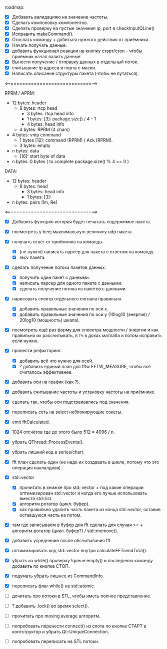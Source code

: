 roadmap:
- [x] Добавить валидацияю на значение частоты.
- [x] Сделать компоновку компонентов.
- [x] Сделать проверку на пустые значения ip, port в checkInputQLine()
- [x] Исправить makeCommand().
- [x] Отослать команду + добиться нужного действия от приёмника.
- [x] Начать получать данные.
- [x] добавить функционал реакции на кнопку старт/стоп - чтобы приёмник начал валить данные.
- [x] Вынести получение / отправку данных в отдельный поток.
- [x] считывание ip адреса и порта с маски.
- [x] Написать описание структуры пакета (чтобы не путаться).

<================================>

RPRM / APRM:

- 12 bytes: header
	- 8 bytes: rtcp head
		- 3 bytes: rtcp head info
		- 1 bytes: [3]: package.size() / 4 - 1 
		- 4 bytes: head info
	- 4 bytes: RPRM (4 chars)
- 4 bytes: vmp command
	- 1 bytes [12]: command (RPRM) / Ack (RPRM).
	- 3 bytes: empty
- n bytes: data
	- [16]:  start byte of data
- n bytes: 0 bytes ( to complete package.size() % 4 == 0 )

DATA:

- 12 bytes: header
	- 8 bytes: head
		- 3 bytes: head info
		- 1 bytes: [3]:
- n bytes: pairs [Im, Re]
	
<================================>

- [x] Добавить функцию которая будет печатать содержимое пакета.
- [x] посмотреть у beej максимальную величину udp пакета.
- [x] получать ответ от приёмника на команды.
	- [x] (не нужно) написать парсер для пакета с ответом на команду.
	- [x] recv пакета.
- [x] сделать получение потока пакетов данных. 
	- [x] получить один пакет с данными.
	- [x] написать парсер для одного пакета с данными.
	- [x] сделать получение потока из пакетов с данными.
- [x] нарисовать спектр отдельного сигнала правильно.
	- [x] добавить правильные значения по оси x.
	- [x] добавить правильные значения по оси y (10log10 (энергия) / 20log10 (мощность) шкала).
- [x] посмотреть ещё раз форму для спеектра мощности / энергии и как правильно их рассчитывать, в тч в доках матлаба и потом исправить если нужно.
- [x] провести рефакторинг.
	- [x] добавить всё что нужно для осей.
	- [x] ? добавить единый план для fftw FFTW_MEASURE, чтобы всё считалось эффективнее.
- [x] добавить оси на график (как ?). 
- [x] добавить считывание частоты и установку частоты на приёмнике.
- [x] сделать так, чтобы оси подстраивались под значения.
- [x] переписать сеть на select неблокирующие сокеты.
- [x] emit fftCalculated.
- [x] 1024 отсчётов где до этого было 512 = 4096 / n.
- [x] убрать QThread::ProcessEvents().
- [x] убрать лишний код в series/chart.
- [x] fft план сделать один (не надо их создавать в цикле, потому что это операция наклалдная).

- [x] std::vector
	- [x] прочитать в книжке про std::vector + под какие операции оптимизирован std::vector и когда его лучше использовать вместо std::list.
	- [x] алгоритм ротатор (цикл. буфер).
	- [x] как правильно удалить часть пакета из конца std::vector, оставив оставшуюся часть на потом.
- [x] там где записываем в буфер для fft сделать для случая >= + алгоритм ротатор (цикл. буфер?) / std::memove().
- [x] добавить усреднение после обсчитывания fft.
- [x] оптимизировать код std::vector внутри calculateFFTsendToUi().
- [x] убрать из while() проверку  !queue.empty() и последнюю команду добавить по кнопке СТОП.
- [x] подумать убрать лишнее из CommandInfo.
- [x] переписать флаг while() на std::atomic.
- [ ] дочитать про потоки в STL, чтобы иметь полное представление.
- [ ] ? добавить .lock() во время select().
- [ ] прочитать про moving average алгоритм.
- [ ] попробовать перенести connect() из слота по кнопке СТАРТ в контструктор и убрать Qt::UniqueConnection.
- [ ] попробовать переписать на STL потоки. 
